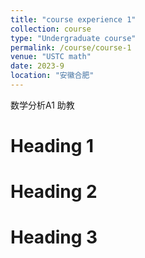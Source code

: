 ```yaml
---
title: "course experience 1"
collection: course
type: "Undergraduate course"
permalink: /course/course-1
venue: "USTC math"
date: 2023-9
location: "安徽合肥"
---
```


数学分析A1 助教

Heading 1
======

Heading 2
======

Heading 3
======